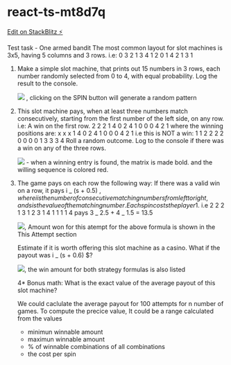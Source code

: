 # react-ts-mt8d7q

[Edit on StackBlitz ⚡️](https://stackblitz.com/edit/react-ts-mt8d7q)

Test task - One armed bandit
The most common layout for slot machines is 3x5, having 5 columns and 3 rows.
i.e:
0 3 2 1 3
4 1 2 0 1
4 2 1 3 1

1. Make a simple slot machine, that prints out 15 numbers in 3
   rows, each number randomly selected from 0 to 4, with equal
   probability. Log the result to the console.

   ![](https://i.imgur.com/JPxrqYv.png) , clicking on the SPIN button will generate a random pattern

2. This slot machine pays, when at least three numbers match
   consecutively, starting from the first number of the left side, on any
   row.
   i.e: A win on the first row.
   2 2 2 1 4
   0 2 4 1 0
   0 0 4 2 1
   where the winning positions are:
   x x x 1 4
   0 2 4 1 0
   0 0 4 2 1
   i.e this is NOT a win:
   1 1 2 2 2
   2 0 0 0 0
   1 3 3 3 4
   Roll a random outcome. Log to the console if there was a win on any of the three rows.

   ![](https://i.imgur.com/xGNhi4H.png) - when a winning entry is found, the matrix is made bold. and the willing sequence is colored red.

3. The game pays on each row the following way:
   If there was a valid win on a row, it pays i _ (s + 0.5) $, where i is the number of
consecutive matching numbers from left to right, and s is the value of the matching number.
Each spin costs the player 1$.
   i.e
   2 2 2 1 3
   1 2 3 1 4
   1 1 1 1 4
   pays 3 _ 2.5 + 4 \_ 1.5 = 13.5

   ![](https://i.imgur.com/8jsiAJv.png), Amount won for this atempt for the above formula is shown in the This Attempt section

   Estimate if it is worth offering this slot machine as a casino. What if the payout was i \_ (s +
   0.6) $?

   ![](https://i.imgur.com/alMa2Qq.png), the win amount for both strategy formulas is also listed

   4\* Bonus math:
   What is the exact value of the average payout of this slot machine?

   We could caclulate the average payout for 100 attempts for n number of games.
   To compute the precice value, It could be a range calculated from the values

   - minimun winnable amount
   - maximun winnable amount
   - % of winnable combinations of all combinations
   - the cost per spin
